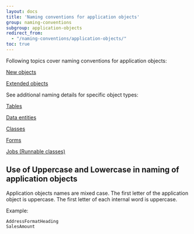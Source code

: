 ```yaml
---
layout: docs
title: 'Naming conventions for application objects'
group: naming-conventions
subgroup: application-objects
redirect_from:
  - "/naming-conventions/application-objects/"
toc: true
---
```


Following topics cover naming conventions for application objects:

[New objects](new-objects.md)

[Extended objects](extended-objects.md)

See additional naming details for specific object types:

[Tables](tables.md)

[Data entities](data-entities.md)

[Classes](classes.md)

[Forms](forms.md)

[Jobs (Runnable classes)](jobs-runnable-classes.md)

## Use of Uppercase and Lowercase in naming of application objects

Application objects names are mixed case. The first letter of the application object is uppercase. The first letter of each internal word is uppercase. 

Example:

```
AddressFormatHeading
SalesAmount
```

